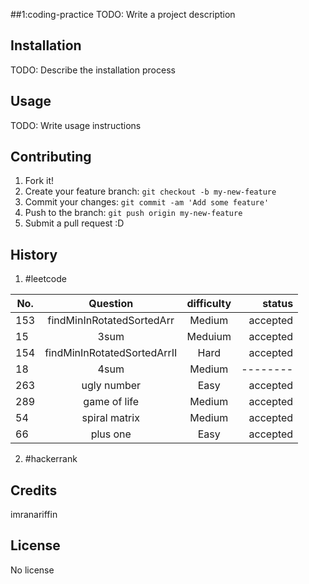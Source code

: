 ##1:coding-practice
TODO: Write a project description

## Installation
TODO: Describe the installation process

## Usage
TODO: Write usage instructions

## Contributing
1. Fork it!
2. Create your feature branch: `git checkout -b my-new-feature`
3. Commit your changes: `git commit -am 'Add some feature'`
4. Push to the branch: `git push origin my-new-feature`
5. Submit a pull request :D

## History
1. #leetcode

| No.  | 			Question		 	 |	 difficulty		|	  status |
| ---- |:-------------------------------:|:----------------:| ----------:|
|153   |	findMinInRotatedSortedArr 	 |		Medium		|	accepted |
|15    |	3sum						 | 		Meduium		|	accepted |
|154   |	findMinInRotatedSortedArrII	 | 		Hard		|	accepted |
|18    |	4sum						 | 		Medium		|	-------- |
|263   |	ugly number					 | 		Easy		|	accepted |
|289   |	game of life				 | 		Medium		|	accepted |
|54    |	spiral matrix				 | 		Medium		|	accepted |
|66    |	plus one					 | 		Easy		|	accepted |

2. #hackerrank

## Credits
imranariffin

## License
No license
